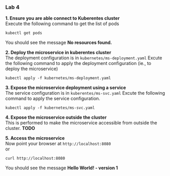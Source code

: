 ### Lab 4

**1. Ensure you are able connect to Kuberentes cluster**  
Execute the following command to get the list of pods
```
kubectl get pods
```
You should see the message **No resources found.**  

**2. Deploy the microservice in kuberentes cluster**  
The deployment configuration is in `kubernetes/ms-deployment.yaml`
Excute the following command to apply the deployment configuration (ie., to deploy the microservice)
```
kubectl apply -f kubernetes/ms-deployment.yaml
```

**3. Expose the microservice deployment using a service**  
The service configuration is in `kuberentes/ms-svc.yaml`
Excute the following command to apply the service configuration.
```
kubectl apply -f kubernetes/ms-svc.yaml
```

**4. Expose the microservice outside the cluster**  
This is performed to make the microservice accessible from outside the cluster.
**TODO**  

**5. Access the microservice**  
Now point your browser at `http://localhost:8080`  
or
```
curl http://localhost:8080
```

You should see the message **Hello World! - version 1**
